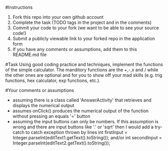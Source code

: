#Instructions
1. Fork this repo into your own github account
2. Complete the task (TODO tags in the project and in the comments)
3. Commit your code to your fork (we want to be able to see your source code!)
4. Submit a publicly viewable link to your forked repo in the application form
5. If you have any comments or assumptions, add them to this README.md file

#Task
Using good coding practice and techniques, implement the functions of the simple calculator. 
The manditory functions are the +,-,x and / while the other ones are optional and for you to
show off your mad skills (e.g. trig functions, hex calculator, exp functions, etc.).

#Your comments or assumptions
- assuming there is a class called 'AnswerActivity' that retrieves and displays 
  the numerical output 
- assumes onClick() produces the numerical output of the function without 
  pressing an equals '=' button
- assuming the input buttons can only be numbers. If this assumption is wrong
  and there are input buttons like '.' or 'sqrt' then I would add a try-catch to catch exception thrown by lines
  int firstInput = Integer.parseInt(editText1.getText().toString()); and/or 
  int secondInput = Integer.parseInt(editText2.getText().toString()); 
